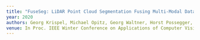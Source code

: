 ```yaml
---
title: "FuseSeg: LiDAR Point Cloud Segmentation Fusing Multi-Modal Data"
year: 2020
authors: Georg Krispel, Michael Opitz, Georg Waltner, Horst Possegger, Horst Bischof
venue: In Proc. IEEE Winter Conference on Applications of Computer Vision (WACV)
---
```

